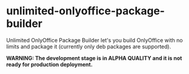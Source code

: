 # unlimited-onlyoffice-package-builder

Unlimited OnlyOffice Package Builder let's you build OnlyOffice with no limits and package it (currently only deb packages are supported).

**WARNING: The development stage is in ALPHA QUALITY and it is not ready for production deployment.**

